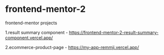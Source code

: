 # frontend-mentor-2
 frontend-mentor projects

1.result summary component - https://frontend-mentor-2-result-summary-component.vercel.app/

2.ecommerce-product-page - https://my-app-remmji.vercel.app/
